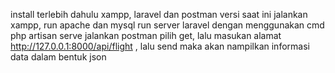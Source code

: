 install terlebih dahulu xampp, laravel dan postman versi saat ini
jalankan xampp, run apache dan mysql
run server laravel dengan menggunakan cmd php artisan serve
jalankan postman
pilih get, lalu masukan alamat http://127.0.0.1:8000/api/flight , lalu send
maka akan nampilkan informasi data dalam bentuk json
